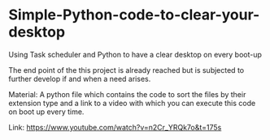# Simple-Python-code-to-clear-your-desktop
Using Task scheduler and Python to have a clear desktop on every boot-up

The end point of the this project is already reached but is subjected to further develop if and when a need arises. 

Material: A python file which contains the code to sort the files by their extension type and a link to a video with which you can execute this code on boot up every time.

Link: https://www.youtube.com/watch?v=n2Cr_YRQk7o&t=175s
